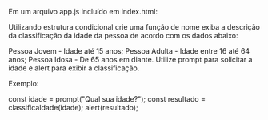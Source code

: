 Em um arquivo app.js incluído em index.html:

Utilizando estrutura condicional crie uma função de nome exiba a descrição da classificação da idade da pessoa de acordo com os dados abaixo:

Pessoa Jovem - Idade até 15 anos;
Pessoa Adulta - Idade entre 16 até 64 anos;
Pessoa Idosa - De 65 anos em diante.
Utilize prompt para solicitar a idade e alert para exibir a classificação.

Exemplo:

const idade = prompt("Qual sua idade?");
const resultado = classificaIdade(idade);
alert(resultado);
